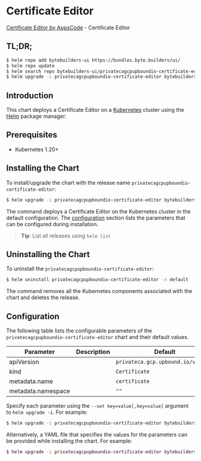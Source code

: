 # Certificate Editor

[Certificate Editor by AppsCode](https://byte.builders) - Certificate Editor

## TL;DR;

```bash
$ helm repo add bytebuilders-ui https://bundles.byte.builders/ui/
$ helm repo update
$ helm search repo bytebuilders-ui/privatecagcpupboundio-certificate-editor --version=v0.4.18
$ helm upgrade -i privatecagcpupboundio-certificate-editor bytebuilders-ui/privatecagcpupboundio-certificate-editor -n default --create-namespace --version=v0.4.18
```

## Introduction

This chart deploys a Certificate Editor on a [Kubernetes](http://kubernetes.io) cluster using the [Helm](https://helm.sh) package manager.

## Prerequisites

- Kubernetes 1.20+

## Installing the Chart

To install/upgrade the chart with the release name `privatecagcpupboundio-certificate-editor`:

```bash
$ helm upgrade -i privatecagcpupboundio-certificate-editor bytebuilders-ui/privatecagcpupboundio-certificate-editor -n default --create-namespace --version=v0.4.18
```

The command deploys a Certificate Editor on the Kubernetes cluster in the default configuration. The [configuration](#configuration) section lists the parameters that can be configured during installation.

> **Tip**: List all releases using `helm list`

## Uninstalling the Chart

To uninstall the `privatecagcpupboundio-certificate-editor`:

```bash
$ helm uninstall privatecagcpupboundio-certificate-editor -n default
```

The command removes all the Kubernetes components associated with the chart and deletes the release.

## Configuration

The following table lists the configurable parameters of the `privatecagcpupboundio-certificate-editor` chart and their default values.

|     Parameter      | Description |                    Default                    |
|--------------------|-------------|-----------------------------------------------|
| apiVersion         |             | <code>privateca.gcp.upbound.io/v1beta1</code> |
| kind               |             | <code>Certificate</code>                      |
| metadata.name      |             | <code>certificate</code>                      |
| metadata.namespace |             | <code>""</code>                               |


Specify each parameter using the `--set key=value[,key=value]` argument to `helm upgrade -i`. For example:

```bash
$ helm upgrade -i privatecagcpupboundio-certificate-editor bytebuilders-ui/privatecagcpupboundio-certificate-editor -n default --create-namespace --version=v0.4.18 --set apiVersion=privateca.gcp.upbound.io/v1beta1
```

Alternatively, a YAML file that specifies the values for the parameters can be provided while
installing the chart. For example:

```bash
$ helm upgrade -i privatecagcpupboundio-certificate-editor bytebuilders-ui/privatecagcpupboundio-certificate-editor -n default --create-namespace --version=v0.4.18 --values values.yaml
```
